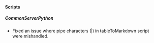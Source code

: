 
#### Scripts
##### CommonServerPython
- Fixed an issue where pipe characters (|) in tableToMarkdown script were mishandled.

